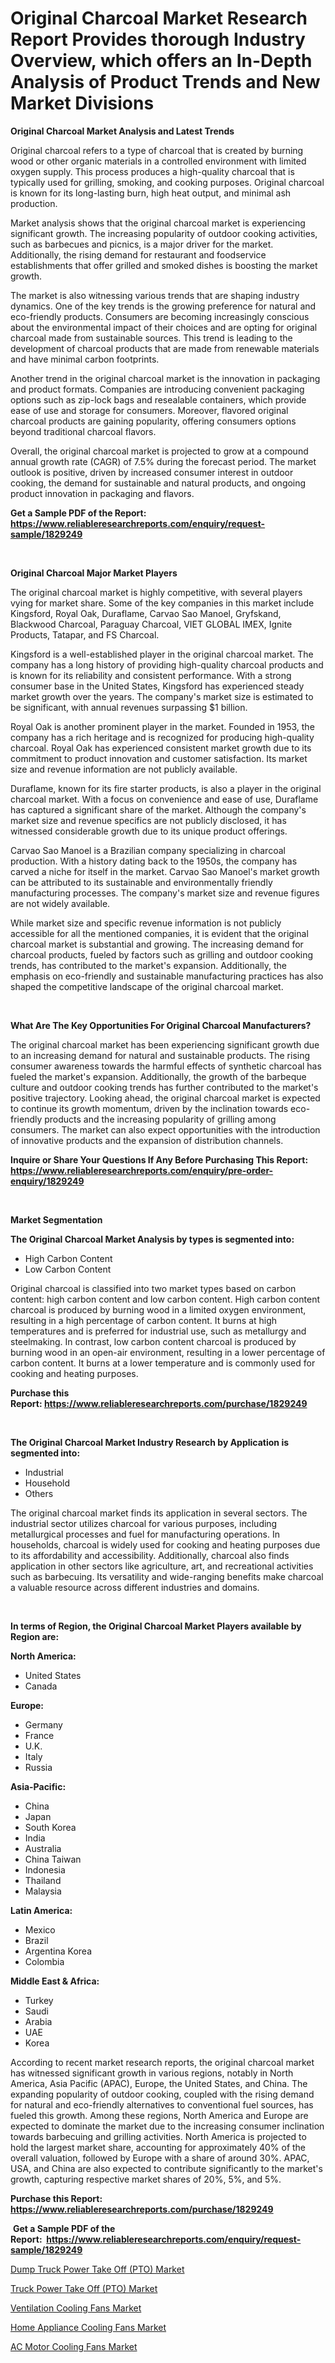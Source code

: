 <p><h1>Original Charcoal Market Research Report Provides thorough Industry Overview, which offers an In-Depth Analysis of Product Trends and New Market Divisions</h1></p><p><strong>Original Charcoal Market Analysis and Latest Trends</strong></p>
<p><p>Original charcoal refers to a type of charcoal that is created by burning wood or other organic materials in a controlled environment with limited oxygen supply. This process produces a high-quality charcoal that is typically used for grilling, smoking, and cooking purposes. Original charcoal is known for its long-lasting burn, high heat output, and minimal ash production.</p><p>Market analysis shows that the original charcoal market is experiencing significant growth. The increasing popularity of outdoor cooking activities, such as barbecues and picnics, is a major driver for the market. Additionally, the rising demand for restaurant and foodservice establishments that offer grilled and smoked dishes is boosting the market growth.</p><p>The market is also witnessing various trends that are shaping industry dynamics. One of the key trends is the growing preference for natural and eco-friendly products. Consumers are becoming increasingly conscious about the environmental impact of their choices and are opting for original charcoal made from sustainable sources. This trend is leading to the development of charcoal products that are made from renewable materials and have minimal carbon footprints.</p><p>Another trend in the original charcoal market is the innovation in packaging and product formats. Companies are introducing convenient packaging options such as zip-lock bags and resealable containers, which provide ease of use and storage for consumers. Moreover, flavored original charcoal products are gaining popularity, offering consumers options beyond traditional charcoal flavors.</p><p>Overall, the original charcoal market is projected to grow at a compound annual growth rate (CAGR) of 7.5% during the forecast period. The market outlook is positive, driven by increased consumer interest in outdoor cooking, the demand for sustainable and natural products, and ongoing product innovation in packaging and flavors.</p></p>
<p><strong>Get a Sample PDF of the Report:&nbsp; <a href="https://www.reliableresearchreports.com/enquiry/request-sample/1829249">https://www.reliableresearchreports.com/enquiry/request-sample/1829249</a></strong></p>
<p>&nbsp;</p>
<p><strong>Original Charcoal Major Market Players</strong></p>
<p><p>The original charcoal market is highly competitive, with several players vying for market share. Some of the key companies in this market include Kingsford, Royal Oak, Duraflame, Carvao Sao Manoel, Gryfskand, Blackwood Charcoal, Paraguay Charcoal, VIET GLOBAL IMEX, Ignite Products, Tatapar, and FS Charcoal.</p><p>Kingsford is a well-established player in the original charcoal market. The company has a long history of providing high-quality charcoal products and is known for its reliability and consistent performance. With a strong consumer base in the United States, Kingsford has experienced steady market growth over the years. The company's market size is estimated to be significant, with annual revenues surpassing $1 billion.</p><p>Royal Oak is another prominent player in the market. Founded in 1953, the company has a rich heritage and is recognized for producing high-quality charcoal. Royal Oak has experienced consistent market growth due to its commitment to product innovation and customer satisfaction. Its market size and revenue information are not publicly available.</p><p>Duraflame, known for its fire starter products, is also a player in the original charcoal market. With a focus on convenience and ease of use, Duraflame has captured a significant share of the market. Although the company's market size and revenue specifics are not publicly disclosed, it has witnessed considerable growth due to its unique product offerings.</p><p>Carvao Sao Manoel is a Brazilian company specializing in charcoal production. With a history dating back to the 1950s, the company has carved a niche for itself in the market. Carvao Sao Manoel's market growth can be attributed to its sustainable and environmentally friendly manufacturing processes. The company's market size and revenue figures are not widely available.</p><p>While market size and specific revenue information is not publicly accessible for all the mentioned companies, it is evident that the original charcoal market is substantial and growing. The increasing demand for charcoal products, fueled by factors such as grilling and outdoor cooking trends, has contributed to the market's expansion. Additionally, the emphasis on eco-friendly and sustainable manufacturing practices has also shaped the competitive landscape of the original charcoal market.</p></p>
<p>&nbsp;</p>
<p><strong>What Are The Key Opportunities For Original Charcoal Manufacturers?</strong></p>
<p><p>The original charcoal market has been experiencing significant growth due to an increasing demand for natural and sustainable products. The rising consumer awareness towards the harmful effects of synthetic charcoal has fueled the market's expansion. Additionally, the growth of the barbeque culture and outdoor cooking trends has further contributed to the market's positive trajectory. Looking ahead, the original charcoal market is expected to continue its growth momentum, driven by the inclination towards eco-friendly products and the increasing popularity of grilling among consumers. The market can also expect opportunities with the introduction of innovative products and the expansion of distribution channels.</p></p>
<p><strong>Inquire or Share Your Questions If Any Before Purchasing This Report: <a href="https://www.reliableresearchreports.com/enquiry/pre-order-enquiry/1829249">https://www.reliableresearchreports.com/enquiry/pre-order-enquiry/1829249</a></strong></p>
<p>&nbsp;</p>
<p><strong>Market Segmentation</strong></p>
<p><strong>The Original Charcoal Market Analysis by types is segmented into:</strong></p>
<p><ul><li>High Carbon Content</li><li>Low Carbon Content</li></ul></p>
<p><p>Original charcoal is classified into two market types based on carbon content: high carbon content and low carbon content. High carbon content charcoal is produced by burning wood in a limited oxygen environment, resulting in a high percentage of carbon content. It burns at high temperatures and is preferred for industrial use, such as metallurgy and steelmaking. In contrast, low carbon content charcoal is produced by burning wood in an open-air environment, resulting in a lower percentage of carbon content. It burns at a lower temperature and is commonly used for cooking and heating purposes.</p></p>
<p><strong>Purchase this Report:&nbsp;<a href="https://www.reliableresearchreports.com/purchase/1829249">https://www.reliableresearchreports.com/purchase/1829249</a></strong></p>
<p>&nbsp;</p>
<p><strong>The Original Charcoal Market Industry Research by Application is segmented into:</strong></p>
<p><ul><li>Industrial</li><li>Household</li><li>Others</li></ul></p>
<p><p>The original charcoal market finds its application in several sectors. The industrial sector utilizes charcoal for various purposes, including metallurgical processes and fuel for manufacturing operations. In households, charcoal is widely used for cooking and heating purposes due to its affordability and accessibility. Additionally, charcoal also finds application in other sectors like agriculture, art, and recreational activities such as barbecuing. Its versatility and wide-ranging benefits make charcoal a valuable resource across different industries and domains.</p></p>
<p>&nbsp;</p>
<p><strong>In terms of Region, the Original Charcoal Market Players available by Region are:</strong></p>
<p>
    <p> <strong> North America: </strong>
        <ul>
            <li>United States</li>
            <li>Canada</li>
        </ul>
        </p> 
    <p> <strong> Europe: </strong>
        <ul>
            <li>Germany</li>
            <li>France</li>
            <li>U.K.</li>
            <li>Italy</li>
            <li>Russia</li>
        </ul>
        </p> 
    <p> <strong> Asia-Pacific: </strong>
        <ul>
            <li>China</li>
            <li>Japan</li>
            <li>South Korea</li>
            <li>India</li>
            <li>Australia</li>
            <li>China Taiwan</li>
            <li>Indonesia</li>
            <li>Thailand</li>
            <li>Malaysia</li>
        </ul>
        </p> 
    <p> <strong> Latin America: </strong>
        <ul>
            <li>Mexico</li>
            <li>Brazil</li>
            <li>Argentina Korea</li>
            <li>Colombia</li>
        </ul>
        </p> 
    <p> <strong> Middle East & Africa: </strong>
        <ul>
            <li>Turkey</li>
            <li>Saudi</li>
            <li>Arabia</li>
            <li>UAE</li>
            <li>Korea</li>
        </ul>
    </p>
    </p>
<p><p>According to recent market research reports, the original charcoal market has witnessed significant growth in various regions, notably in North America, Asia Pacific (APAC), Europe, the United States, and China. The expanding popularity of outdoor cooking, coupled with the rising demand for natural and eco-friendly alternatives to conventional fuel sources, has fueled this growth. Among these regions, North America and Europe are expected to dominate the market due to the increasing consumer inclination towards barbecuing and grilling activities. North America is projected to hold the largest market share, accounting for approximately 40% of the overall valuation, followed by Europe with a share of around 30%. APAC, USA, and China are also expected to contribute significantly to the market's growth, capturing respective market shares of 20%, 5%, and 5%.</p></p>
<p><strong>Purchase this Report: <a href="https://www.reliableresearchreports.com/purchase/1829249">https://www.reliableresearchreports.com/purchase/1829249</a></strong></p>
<p>&nbsp;<strong>Get a Sample PDF of the Report:&nbsp;&nbsp;<a href="https://www.reliableresearchreports.com/enquiry/request-sample/1829249">https://www.reliableresearchreports.com/enquiry/request-sample/1829249</a></strong></p>
<p><strong></strong></p>
<p><p><a href="https://medium.com/@sandramurphy56/dump-truck-power-take-off-pto-market-insight-market-trends-growth-forecasted-from-2023-to-2030-2ab9528ebaaf">Dump Truck Power Take Off (PTO) Market</a></p><p><a href="https://medium.com/@blockchainbaron55/truck-power-take-off-pto-market-size-reveals-the-best-marketing-channels-in-global-industry-5bb3967c9d1a">Truck Power Take Off (PTO) Market</a></p><p><a href="https://medium.com/@mskylatoy/ventilation-cooling-fans-market-exploring-market-share-market-trends-and-future-growth-5f274911d793">Ventilation Cooling Fans Market</a></p><p><a href="https://medium.com/@darbyledner/home-appliance-cooling-fans-market-size-market-outlook-and-market-forecast-2023-to-2030-a410eaec8543">Home Appliance Cooling Fans Market</a></p><p><a href="https://medium.com/@jackyhammes/ac-motor-cooling-fans-market-comprehensive-assessment-by-type-application-and-geography-d177a911ea9c">AC Motor Cooling Fans Market</a></p></p>